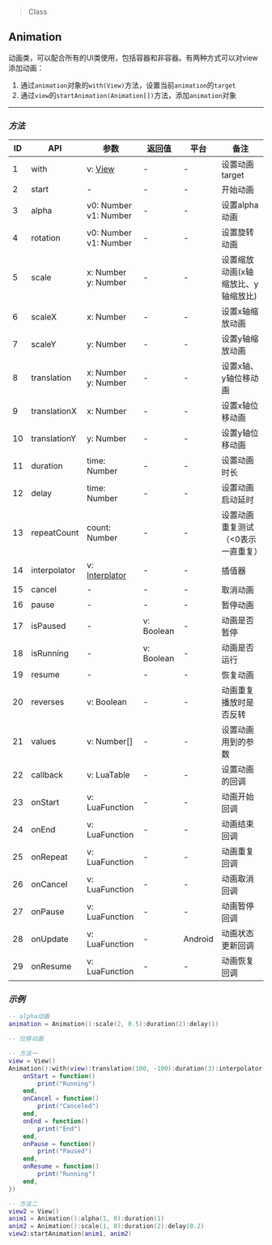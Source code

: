 > Class

## Animation

动画类，可以配合所有的UI类使用，包括容器和非容器。有两种方式可以对view添加动画：

1. 通过`animation`对象的`with(View)`方法，设置当前`animation`的`target`
2. 通过`view`的`startAnimation(Animation[])`方法，添加`animation`对象

---

### *方法*

| ID   | API          | 参数                                       | 返回值        | 平台      | 备注                  |
| ---- | ------------ | ---------------------------------------- | ---------- | ------- | ------------------- |
| 1    | with         | v: [View](components/view.html)          | -          | -       | 设置动画target          |
| 2    | start        | -                                        | -          | -       | 开始动画                |
| 3    | alpha        | v0: Number<br/> v1: Number               | -          | -       | 设置alpha动画           |
| 4    | rotation     | v0: Number<br/> v1: Number               | -          | -       | 设置旋转动画              |
| 5    | scale        | x: Number<br/> y: Number                 | -          | -       | 设置缩放动画(x轴缩放比、y轴缩放比) |
| 6    | scaleX       | x: Number<br/>                           | -          | -       | 设置x轴缩放动画            |
| 7    | scaleY       | y: Number<br/>                           | -          | -       | 设置y轴缩放动画            |
| 8    | translation  | x: Number<br/> y: Number<br/>            | -          | -       | 设置x轴、y轴位移动画         |
| 9    | translationX | x: Number                                | -          | -       | 设置x轴位移动画            |
| 10   | translationY | y: Number                                | -          | -       | 设置y轴位移动画            |
| 11   | duration     | time: Number                             | -          | -       | 设置动画时长              |
| 12   | delay        | time: Number                             | -          | -       | 设置动画启动延时            |
| 13   | repeatCount  | count: Number                            | -          | -       | 设置动画重复测试（<0表示一直重复）  |
| 14   | interpolator | v: <a href="#interlator">Interplator<a/> | -          | -       | 插值器                 |
| 15   | cancel       | -                                        | -          | -       | 取消动画                |
| 16   | pause        | -                                        | -          | -       | 暂停动画                |
| 17   | isPaused     | -                                        | v: Boolean | -       | 动画是否暂停              |
| 18   | isRunning    | -                                        | v: Boolean | -       | 动画是否运行              |
| 19   | resume       | -                                        | -          | -       | 恢复动画                |
| 20   | reverses     | v: Boolean                               | -          | -       | 动画重复播放时是否反转         |
| 21   | values       | v: Number[]                              | -          | -       | 设置动画用到的参数           |
| 22   | callback     | v: LuaTable                              | -          | -       | 设置动画的回调             |
| 23   | onStart      | v: LuaFunction                           | -          | -       | 动画开始回调              |
| 24   | onEnd        | v: LuaFunction                           | -          | -       | 动画结束回调              |
| 25   | onRepeat     | v: LuaFunction                           | -          | -       | 动画重复回调              |
| 26   | onCancel     | v: LuaFunction                           | -          | -       | 动画取消回调              |
| 27   | onPause      | v: LuaFunction                           | -          | -       | 动画暂停回调              |
| 28   | onUpdate     | v: LuaFunction                           | -          | Android | 动画状态更新回调            |
| 29   | onResume     | v: LuaFunction                           | -          | -       | 动画恢复回调              |

### *示例*

```lua
-- alpha动画
animation = Animation():scale(2, 0.5):duration(2):delay(1)

-- 位移动画

-- 方法一
view = View()
Animation():with(view):translation(100, -100):duration(3):interpolator(Interpolator.ACCELERATE_DECELERATE):callback({
    onStart = function()
        print("Running")
    end,
    onCancel = function()
        print("Canceled")
    end,
    onEnd = function()
        print("End")
    end,
    onPause = function()
        print("Paused")
    end,
    onResume = function()
        print("Running")
    end,
})

-- 方法二
view2 = View()
anim1 = Animation():alpha(1, 0):duration(1)
anim2 = Animation():scale(1, 0):duration(2):delay(0.2)
view2:startAnimation(anim1, anim2)
```

